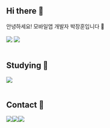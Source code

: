 <h2> Hi there 👋</h2> 
<div> 안녕하세요! 모바일앱 개발자 박장훈입니다 📱 </div>
<br>
<div>
  <img src="https://github-readme-stats.vercel.app/api?username=gretea5&theme=tokyonight&show_icons=true"/>
  <img src="http://mazassumnida.wtf/api/v2/generate_badge?boj=gretea5" />
</div>
<br>
<h2> Studying 📖</h2>
<div>
  <img src="https://img.shields.io/badge/Android-3DDC84?style=for-the-badge&logo=android&logoColor=white"/>
</div>
<br>
<h2> Contact 📮</h2>
<div style="display:flex; flex-direction:row;">
  <a href="mailto:gretea4489@gmail.com">
    <img src="https://img.shields.io/badge/Gmail-EA4335?style=for-the-badge&logo=Gmail&logoColor=white"> 
  </a>
  <a href="https://gretea5.tistory.com/">
    <img src="https://img.shields.io/badge/Tistory-000000?style=for-the-badge&logo=Tistory&logoColor=white"> 
  </a>
  <a href="https://www.instagram.com/pjhoon0223/">
    <img src="https://img.shields.io/badge/Instagram-E4405F?style=for-the-badge&logo=Instagram&logoColor=white"> 
  </a>
</div>
